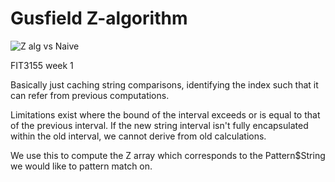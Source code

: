 # Gusfield Z-algorithm

![Z alg vs Naive](https://github.com/adrian-kong/z-alg/actions/workflows/ci_test.yml/badge.svg)

FIT3155 week 1

Basically just caching string comparisons, identifying the index such that it can refer from previous computations.

Limitations exist where the bound of the interval exceeds or is equal to that of the previous interval.
If the new string interval isn't fully encapsulated within the old interval, we cannot derive from old calculations.

We use this to compute the Z array which corresponds to the Pattern$String we would like to pattern match on.
